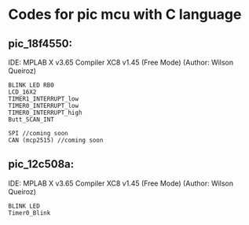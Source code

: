 # Codes for pic mcu with C language
## pic_18f4550:
IDE: MPLAB X v3.65 Compiler XC8 v1.45 (Free Mode) (Author: Wilson Queiroz)
    
	BLINK LED RB0
	LCD_16X2
	TIMER1_INTERRUPT_low
	TIMER0_INTERRUPT_low
	TIMER0_INTERRUPT_high
	Butt_SCAN_INT

	SPI //coming soon
	CAN (mcp2515) //coming soon

## pic_12c508a:
IDE: MPLAB X v3.65 Compiler XC8 v1.45 (Free Mode) (Author: Wilson Queiroz)

	BLINK LED
	Timer0_Blink
